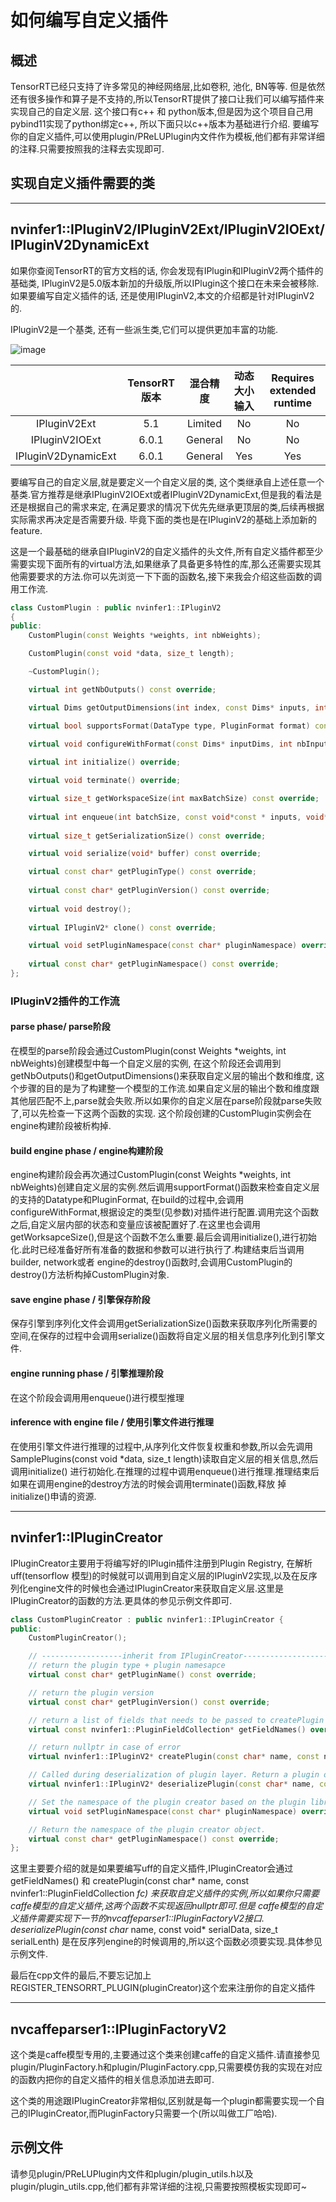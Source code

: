 # 如何编写自定义插件

## 概述

TensorRT已经只支持了许多常见的神经网络层,比如卷积, 池化, BN等等. 但是依然还有很多操作和算子是不支持的,所以TensorRT提供了接口让我们可以编写插件来实现自己的自定义层. 这个接口有c++ 和 python版本,但是因为这个项目自己用pybind11实现了python绑定c++, 所以下面只以c++版本为基础进行介绍. 要编写你的自定义插件,可以使用plugin/PReLUPlugin内文件作为模板,他们都有非常详细的注释.只需要按照我的注释去实现即可.

## 实现自定义插件需要的类

-----

## nvinfer1::IPluginV2/IPluginV2Ext/IPluginV2IOExt/IPluginV2DynamicExt

如果你查阅TensorRT的官方文档的话, 你会发现有IPlugin和IPluginV2两个插件的基础类, IPluginV2是5.0版本新加的升级版,所以IPlugin这个接口在未来会被移除. 如果要编写自定义插件的话, 还是使用IPluginV2,本文的介绍都是针对IPluginV2的.

IPluginV2是一个基类, 还有一些派生类,它们可以提供更加丰富的功能.

![image](https://user-images.githubusercontent.com/38289304/69928212-f3ea8f00-14f5-11ea-9b8e-630fb367cf59.png)

| |TensorRT版本 | 混合精度 | 动态大小输入 | Requires extended runtime |
| :-: | :-: | :-: | :-: | :-: |
| IPluginV2Ext | 5.1 | Limited | No | No |
| IPluginV2IOExt | 6.0.1 | General | No | No |
| IPluginV2DynamicExt | 6.0.1 | General | Yes | Yes |

要编写自己的自定义层,就是要定义一个自定义层的类, 这个类继承自上述任意一个基类.官方推荐是继承IPluginV2IOExt或者IPluginV2DynamicExt,但是我的看法是还是根据自己的需求来定, 在满足要求的情况下优先先继承更顶层的类,后续再根据实际需求再决定是否需要升级. 毕竟下面的类也是在IPluginV2的基础上添加新的feature.


这是一个最基础的继承自IPluginV2的自定义插件的头文件,所有自定义插件都至少需要实现下面所有的virtual方法,如果继承了具备更多特性的库,那么还需要实现其他需要要求的方法.你可以先浏览一下下面的函数名,接下来我会介绍这些函数的调用工作流.
```c++
class CustomPlugin : public nvinfer1::IPluginV2
{
public:
    CustomPlugin(const Weights *weights, int nbWeights);

    CustomPlugin(const void *data, size_t length);

    ~CustomPlugin();

    virtual int getNbOutputs() const override;

    virtual Dims getOutputDimensions(int index, const Dims* inputs, int nbInputDims) override;

    virtual bool supportsFormat(DataType type, PluginFormat format) const override;

    virtual void configureWithFormat(const Dims* inputDims, int nbInputs, const Dims* outputDims, int nbOutputs, DataType type, PluginFormat format, int maxBatchSize) override;
    
    virtual int initialize() override;

    virtual void terminate() override;

    virtual size_t getWorkspaceSize(int maxBatchSize) const override;
    
    virtual int enqueue(int batchSize, const void*const * inputs, void** outputs, void* workspace, cudaStream_t stream) override;
    
    virtual size_t getSerializationSize() const override;

    virtual void serialize(void* buffer) const override;

    virtual const char* getPluginType() const override;
    
    virtual const char* getPluginVersion() const override;
    
    virtual void destroy();
    
    virtual IPluginV2* clone() const override;

    virtual void setPluginNamespace(const char* pluginNamespace) override;
    
    virtual const char* getPluginNamespace() const override;
};
```

### IPluginV2插件的工作流

#### parse phase/ parse阶段

在模型的parse阶段会通过CustomPlugin(const Weights *weights, int nbWeights)创建模型中每一个自定义层的实例, 在这个阶段还会调用到getNbOutputs()和getOutputDimensions()来获取自定义层的输出个数和维度, 这个步骤的目的是为了构建整一个模型的工作流.如果自定义层的输出个数和维度跟其他层匹配不上,parse就会失败.所以如果你的自定义层在parse阶段就parse失败了,可以先检查一下这两个函数的实现. 这个阶段创建的CustomPlugin实例会在engine构建阶段被析构掉.

#### build engine phase / engine构建阶段

engine构建阶段会再次通过CustomPlugin(const Weights *weights, int nbWeights)创建自定义层的实例.然后调用supportFormat()函数来检查自定义层的支持的Datatype和PluginFormat, 在build的过程中,会调用configureWithFormat,根据设定的类型(见参数)对插件进行配置.调用完这个函数之后,自定义层内部的状态和变量应该被配置好了.在这里也会调用getWorksapceSize(),但是这个函数不怎么重要.最后会调用initialize(),进行初始化.此时已经准备好所有准备的数据和参数可以进行执行了.构建结束后当调用builder, network或者 engine的destroy()函数时,会调用CustomPlugin的destroy()方法析构掉CustomPlugin对象.

#### save engine phase / 引擎保存阶段

保存引擎到序列化文件会调用getSerializationSize()函数来获取序列化所需要的空间,在保存的过程中会调用serialize()函数将自定义层的相关信息序列化到引擎文件.

#### engine running phase / 引擎推理阶段

在这个阶段会调用用enqueue()进行模型推理

#### inference with engine file / 使用引擎文件进行推理

在使用引擎文件进行推理的过程中,从序列化文件恢复权重和参数,所以会先调用SamplePlugins(const void *data, size_t length)读取自定义层的相关信息,然后调用initialize() 进行初始化.在推理的过程中调用enqueue()进行推理.推理结束后如果在调用engine的destroy方法的时候会调用terminate()函数,释放
掉initialize()申请的资源.

-----

## nvinfer1::IPluginCreator

IPluginCreator主要用于将编写好的IPlugin插件注册到Plugin Registry, 在解析uff(tensorflow 模型)的时候就可以调用到自定义层的IPluginV2实现,以及在反序列化engine文件的时候也会通过IPluginCreator来获取自定义层.这里是IPluginCreator的函数的方法.更具体的参见示例文件即可.
```c++
class CustomPluginCreator : public nvinfer1::IPluginCreator {
public:
    CustomPluginCreator();

    // ------------------inherit from IPluginCreator-------------------
    // return the plugin type + plugin namesapce
    virtual const char* getPluginName() const override;

    // return the plugin version
    virtual const char* getPluginVersion() const override;

    // return a list of fields that needs to be passed to createPlugin
    virtual const nvinfer1::PluginFieldCollection* getFieldNames() override;

    // return nullptr in case of error
    virtual nvinfer1::IPluginV2* createPlugin(const char* name, const nvinfer1::PluginFieldCollection *fc) override;

    // Called during deserialization of plugin layer. Return a plugin object.
    virtual nvinfer1::IPluginV2* deserializePlugin(const char* name, const void* serialData, size_t serialLenth) override;

    // Set the namespace of the plugin creator based on the plugin library it belongs to. This can be set while registering the plugin creator
    virtual void setPluginNamespace(const char* pluginNamespace) override {}

    // Return the namespace of the plugin creator object.
    virtual const char* getPluginNamespace() const override;
};

```

这里主要要介绍的就是如果要编写uff的自定义插件,IPluginCreator会通过getFieldNames() 和 createPlugin(const char* name, const nvinfer1::PluginFieldCollection *fc) 来获取自定义插件的实例,所以如果你只需要caffe模型的自定义插件,这两个函数不实现返回nullptr即可.但是 caffe模型的自定义插件需要实现下一节的nvcaffeparser1::IPluginFactoryV2接口. deserializePlugin(const char* name, const void* serialData, size_t serialLenth) 是在反序列engine的时候调用的,所以这个函数必须要实现.具体参见示例文件.

最后在cpp文件的最后,不要忘记加上REGISTER_TENSORRT_PLUGIN(pluginCreator)这个宏来注册你的自定义插件

-----

## nvcaffeparser1::IPluginFactoryV2

这个类是caffe模型专用的,主要通过这个类来创建caffe的自定义插件.请直接参见plugin/PluginFactory.h和plugin/PluginFactory.cpp,只需要模仿我的实现在对应的函数内把你的自定义插件的相关信息添加进去即可.

这个类的用途跟IPluginCreator非常相似,区别就是每一个plugin都需要实现一个自己的IPluginCreator,而PluginFactory只需要一个(所以叫做工厂哈哈).


## 示例文件

请参见plugin/PReLUPlugin内文件和plugin/plugin_utils.h以及plugin/plugin_utils.cpp,他们都有非常详细的注视,只需要按照模板实现即可~


